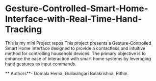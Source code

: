  # Gesture-Controlled-Smart-Home-Interface-with-Real-Time-Hand-Tracking
  This is my mini Project repos
This project presents a Gesture-Controlled Smart Home Interface designed to provide a contactless and intuitive method for  controlling household devices. The primary objective is to enhance the ease of interaction with smart home systems by 
leveraging hand gestures as input commands.
       
  ** Authors**- Domala Hema, Gullaiahgari Balakrishna, Rithin.
